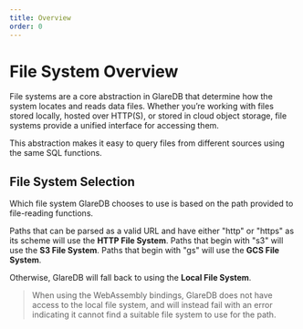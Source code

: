 ```yaml
---
title: Overview
order: 0
---
```


# File System Overview

File systems are a core abstraction in GlareDB that determine how the system
locates and reads data files. Whether you’re working with files stored locally,
hosted over HTTP(S), or stored in cloud object storage, file systems provide a
unified interface for accessing them.

This abstraction makes it easy to query files from different sources using the
same SQL functions.

## File System Selection

Which file system GlareDB chooses to use is based on the path provided to
file-reading functions.

Paths that can be parsed as a valid URL and have either "http" or "https" as its
scheme will use the **HTTP File System**. Paths that begin with "s3" will use
the **S3 File System**. Paths that begin with "gs" will use the **GCS File
System**.

Otherwise, GlareDB will fall back to using the **Local File System**.

> When using the WebAssembly bindings, GlareDB does not have access to the local
> file system, and will instead fail with an error indicating it cannot find a
> suitable file system to use for the path.
